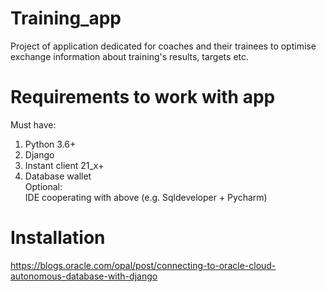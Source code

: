 # Training_app
Project of application dedicated for coaches and their trainees to optimise exchange information about training's results, targets etc.
# Requirements to work with app
Must have:
1. Python 3.6+
2. Django
3. Instant client 21_x+
4. Database wallet  
Optional:  
IDE cooperating with above (e.g. Sqldeveloper + Pycharm)
# Installation
https://blogs.oracle.com/opal/post/connecting-to-oracle-cloud-autonomous-database-with-django
